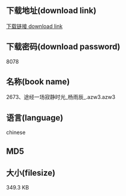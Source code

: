 ## 下载地址(download link)
[下载链接 download link](https://voluble-croquembouche-d321dc.netlify.app/?s=2673%E3%80%81%E9%80%94%E7%BB%8F%E4%B8%80%E5%9C%BA%E5%AF%82%E9%9D%99%E6%97%B6%E5%85%89_%E6%9D%A8%E9%9B%A8%E8%BE%B0_.azw3)

## 下载密码(download password)
8078

## 名称(book name)
2673、途经一场寂静时光_杨雨辰_.azw3.azw3

## 语言(language)
chinese

## MD5


## 大小(filesize)
349.3 KB
